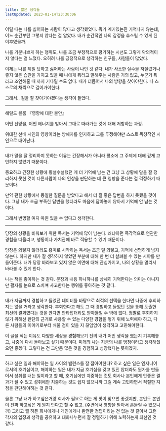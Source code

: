 ```yaml
---
title: 짧은 생각들
lastUpdated: 2023-01-14T23:30:06
---
```



어릴 때는 나를 싫어하는 사람이 많다고 생각했었다.
뭐가 계기였는진 기억나지 않는데, 어느 순간부턴 그렇지 않다는 걸 알았다.
내가 순간적인 나의 감정을 추스릴 수 있게 된 이후였을까.

나를 기분나쁘게 하는 행위도, 나를 조금 부정적으로 평가하는 시선도 그렇게 악의적이지 않다는 걸 느꼈다. 오히려 나를 긍정적으로 생각하는 친구들, 사람들이 많았다.

이제는 나를 제일 탓하고 싫어하는 사람이 나인 것 같다. 내가 사소한 실수을 저질렀거나 좋지 않은 습관을 가지고 있을 때 나에게 뭐라고 말해주는 사람은 거의 없고, 누군가 뭐라고 조언해줄 때 까지 기다릴 수도 없다.
내가 더듬어서 나의 방향을 찾아야한다. 나 스스로의 채찍으로 걸어가야한다.

그래서.. 길을 잘 찾아가야겠다는 생각이 들었다.

---

헤럴드 블룸 『영향에 대한 불안』

어떤 선망을,  어떤 에너지를 받아서 그대로 따라가는 것에 대해 저항하는 과정.

위대한 선배 시인의 영향이라는 방해자를 인지하고
그를 투쟁해야만 스스로 독창적인 시인으로 태어난다.

---

내가 말을 잘 정리하지 못하는 이유는 긴장해서가 아니라 평소에 그 주제에 대해 깊게 고민하지 않았기 때문이다.

중요하고 긴장한 상황에 횡설수설했던 게 더 기억에 남는 건 그냥 그 상황에 말을 잘 정리하지 못한 것이 다른사람이 나의 인상을 판단하는 데 큰 영향을 준다는 걸 걱정하기 때문이다.

만약 편한 상황에서 동일한 질문을 받았다고 해서 더 질 좋은 답변을 하지 못했을 것이다. 그냥 내가 조금 부족한 답변을 했더라도 마음에 담아놓지 않아서 기억에 안 남는 것이다.

그래서 변명할 여지 따윈 있을 수 없다고 생각한다.

---

당장의 상황을 비춰보기 위한 독서는 기억에 많이 남는다.
왜냐하면 즉각적으로 연관한 경험을 떠올리고, 행동이나 가치관에 바로 적용할 수 있기 때문이다.

당장은 와닿지 않더라도 흥미로 시작하는 독서는 조금 덜 와닿고, 기억에 선명하게 남지 않는다.
하지만 내가 잘 생각하지 않았던 부분에 대해 한 번 더 살펴볼 수 있는 시야를 만들어준다.
내가 당장 바라보고 있지 않은 이면에 대해 관심가지고, 나의 상황을 멀리서 바라볼 수 있게 한다.

나는 책을 좋아하는 것 같다.
문장과 내용 하나하나를 상세히 기억한다는 의미는 아니지만
활자를 눈으로 스치며 사고한다는 행위를 좋아하는 것 같다.

---

내가 지금까지 경험하고 들었던 데이터를 바탕으로 최적의 선택을 한다면 나중에 후회하지는 않을 거라고 생각한다. 후회한다고 해도 그 때 경험하고 들었던 것을 통해 도출한 최선의 결과였다는 것을 안다면 안타깝더라도 받아들일 수 밖에 없다. 정말로 후회하지 않기 위해선 판단의 근거로 사용할 수 있는 다양한 경험을 쌓기 위해 노력해야 하고, 다른 사람들의 이야기로부터 배울 점이 있을 지 끊임없이 생각하고 고민해야한다.

이 글을 적는 이유도 다양한 세상을 경험해보기 전의 내가 어떤 생각을 했는지 기록해놓고, 나중에 다시 돌아보고 싶기 때문이다. 미래의 나는 지금의 나를 멍청이라고 생각해줬으면 좋겠다. 그렇다는 건 그만큼 많은 것을 경험하고 성장했다는 뜻이겠지.

---

하고 싶은 일과 해야하는 일 사이의 밸런스를 잘 잡아야한다? 하고 싶은 일은 엔지니어로서의 호기심이고, 해야하는 일은 내가 지금 호기심을 갖고 있진 않더라도 뭔가를 만들어서 성취를 내는 일이라고 할 때, 호기심에만 치중하는 것도 회사나 본인에게 안좋은 결과가 될 수 있고 성취에만 치중하는 것도 쉽지 않으니까 그걸 계속 고민하면서 적절한 지점을 판단해야하는 것 같다.

물론 그냥 내가 하고싶은거랑 회사가 필요로 하는 게 핏이 맞으면 좋겠지만, 본인도 본인이 진짜 하고싶은 게 뭔지 안다고 할 수 없고. (주변에서 영향을 받아서 흔들릴 수 있으니까) 그리고 뭘 하든 회사에게나 개인에게나 완전한 정답이라는 건 없는 것 같아서 그런 각자의 입장과 생각을 공유하고 대화나누면서 잘 정렬하기 위해 노력하는게 최선인 것 같다.
